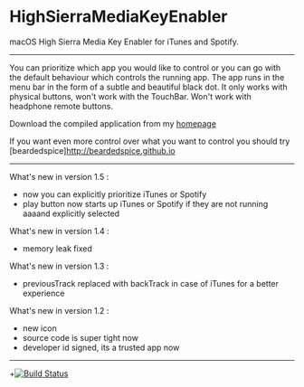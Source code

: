# HighSierraMediaKeyEnabler

macOS High Sierra Media Key Enabler for iTunes and Spotify.

---

You can prioritize which app you would like to control or you can go with the default behaviour which controls the running app.
The app runs in the menu bar in the form of a subtle and beautiful black dot.
It only works with physical buttons, won't work with the TouchBar.
Won't work with headphone remote buttons.

Download the compiled application from my [homepage](http://milgra.com/high-sierra-media-key-enabler.html)

If you want even more control over what you want to control you should try [beardedspice]http://beardedspice.github.io

---

What's new in version 1.5 :
- now you can explicitly prioritize iTunes or Spotify
- play button now starts up iTunes or Spotify if they are not running aaaand explicitly selected

What's new in version 1.4 :
- memory leak fixed

What's new in version 1.3 :
- previousTrack replaced with backTrack in case of iTunes for a better experience

What's new in version 1.2 :
- new icon
- source code is super tight now
- developer id signed, its a trusted app now

---

+[![Build Status](https://travis-ci.org/milgra/highsierramediakeyenabler)](https://travis-ci.org/milgra/highsierramediakeyenabler)
